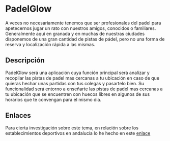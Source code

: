 # PadelGlow

A veces no necesariamente tenemos que ser profesionales del padel para apetecernos jugar un rato con nuestros amigos, conocidos o familiares.
Generalmente aquí en granada y en muchas de nuestras ciudades disponemos de una gran cantidad de pistas de pádel, pero no una forma de reserva y localización rápida a las mismas.

## Descripción

PadelGlow será una aplicación cuya función principal será analizar y recopilar las pistas de padel mas cercanas a tu ubicación en caso de que quieras hechar unas partidas con tus colegas y pasartelo bien. Su funcionalidad será entorno a enseñarte las pistas de padel mas cercanas a tu ubicación que se encuentren con huecos libres en algunos de sus horarios que te convengan para el mismo dia.

## Enlaces

Para cierta investigación sobre este tema, en relación sobre los establecimientos deportivos en andalucía lo he hecho en este [enlace](https://www.juntadeandalucia.es/datosabiertos/portal/dataset/b2e536c3-9e11-4d0d-ba47-ef92c1edddc0/resource/47cd8d92-b8e3-46f5-b064-49bbf2689408/download/censo_instalaciones_deportivas.csv)


